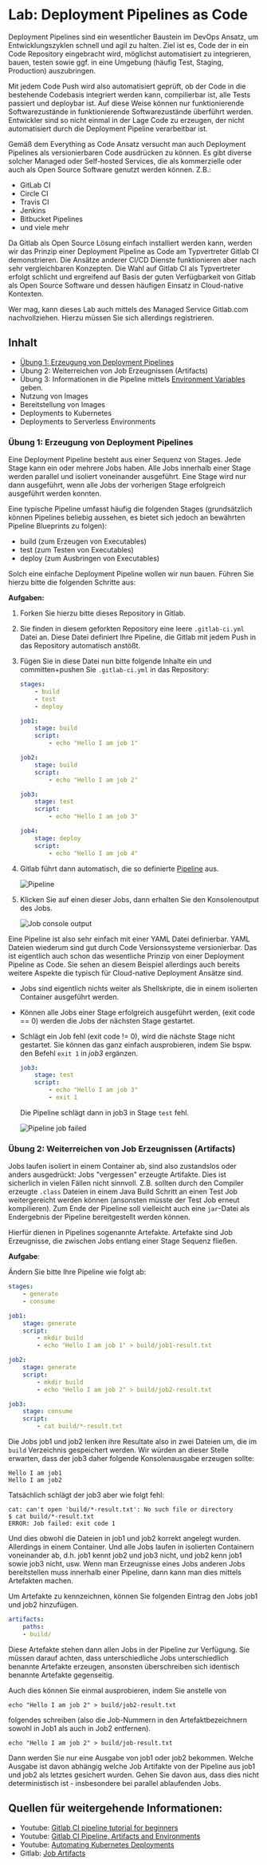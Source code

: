 # Lab: Deployment Pipelines as Code

Deployment Pipelines sind ein wesentlicher Baustein im DevOps Ansatz, um Entwicklungszyklen schnell und agil zu halten.
Ziel ist es, Code der in ein Code Repository eingebracht wird, möglichst automatisiert zu integrieren, bauen, testen
sowie ggf. in eine Umgebung (häufig Test, Staging, Production) auszubringen.

Mit jedem Code Push wird also automatisiert geprüft, ob der Code in die bestehende Codebasis integriert werden kann, compilierbar ist, alle Tests passiert und deploybar ist. Auf diese Weise können nur funktionierende Softwarezustände in funktionierende Softwarezustände überführt werden. Entwickler sind so nicht einmal in der Lage Code zu erzeugen, der nicht automatisiert durch die Deployment Pipeline verarbeitbar ist.

Gemäß dem Everything as Code Ansatz versucht man auch Deployment Pipelines als versionierbaren Code ausdrücken zu können.
Es gibt diverse solcher Managed oder Self-hosted Services, die als kommerzielle oder auch als Open Source Software genutzt werden können. Z.B.:

- GitLab CI
- Circle CI
- Travis CI
- Jenkins
- Bitbucket Pipelines
- und viele mehr

Da Gitlab als Open Source Lösung einfach installiert werden kann, werden wir das Prinzip einer Deployment Pipeline
as Code am Typvertreter Gitlab CI demonstrieren. Die Ansätze anderer CI/CD Dienste funktionieren aber nach sehr
vergleichbaren Konzepten. Die Wahl auf Gitlab CI als Typvertreter erfolgt schlicht und ergreifend auf Basis der
guten Verfügbarkeit von Gitlab als Open Source Software und dessen häufigen Einsatz in Cloud-native Kontexten.

Wer mag, kann dieses Lab auch mittels des Managed Service Gitlab.com nachvollziehen. Hierzu müssen Sie sich allerdings
registrieren.

## Inhalt

- [Übung 1: Erzeugung von Deployment Pipelines](#übung-1-erzeugung-von-deployment-pipelines)
- Übung 2: Weiterreichen von Job Erzeugnissen (Artifacts)
- Übung 3: Informationen in die Pipeline mittels [Environment Variables](https://docs.gitlab.com/ee/ci/variables/predefined_variables.html) geben.
- Nutzung von Images
- Bereitstellung von Images
- Deployments to Kubernetes
- Deployments to Serverless Environments

### Übung 1: Erzeugung von Deployment Pipelines

Eine Deployment Pipeline besteht aus einer Sequenz von Stages. Jede Stage kann ein oder mehrere Jobs haben. Alle Jobs innerhalb einer
Stage werden parallel und isoliert voneinander ausgeführt. Eine Stage wird nur dann ausgeführt, wenn alle Jobs der vorherigen Stage
erfolgreich ausgeführt werden konnten.

Eine typische Pipeline umfasst häufig die folgenden Stages (grundsätzlich können Pipelines beliebig aussehen, es bietet sich jedoch an bewährten Pipeline Blueprints zu folgen):

- build (zum Erzeugen von Executables)
- test (zum Testen von Executables)
- deploy (zum Ausbringen von Executables)

Solch eine einfache Deployment Pipeline wollen wir nun bauen. Führen Sie hierzu bitte die folgenden Schritte aus:

__Aufgaben:__

1. Forken Sie hierzu bitte dieses Repository in Gitlab.
2. Sie finden in diesem geforkten Repository eine leere `.gitlab-ci.yml` Datei an. Diese Datei definiert Ihre Pipeline, die Gitlab mit jedem Push in das Repository automatisch anstößt.
3. Fügen Sie in diese Datei nun bitte folgende Inhalte ein und committen+pushen Sie `.gitlab-ci.yml` in das Repository:

    ```yaml
    stages:
        - build
        - test
        - deploy

    job1:
        stage: build
        script:
            - echo "Hello I am job 1"

    job2:
        stage: build
        script:
            - echo "Hello I am job 2"

    job3:
        stage: test
        script:
            - echo "Hello I am job 3"

    job4:
        stage: deploy
        script:
            - echo "Hello I am job 4"
    ```
4. Gitlab führt dann automatisch, die so definierte [Pipeline](../../../pipelines) aus.
   
   ![Pipeline](pipeline.png)
5. Klicken Sie auf einen dieser Jobs, dann erhalten Sie den Konsolenoutput des Jobs.
   
   ![Job console output](job-console.png)

Eine Pipeline ist also sehr einfach mit einer YAML Datei definierbar. YAML Dateien wiederum sind gut durch Code Versionssysteme versionierbar.
Das ist eigentlich auch schon das wesentliche Prinzip von einer Deployment Pipeline as Code. Sie sehen an diesem Beispiel allerdings auch bereits weitere Aspekte die typisch für Cloud-native Deployment Ansätze sind.

- Jobs sind eigentlich nichts weiter als Shellskripte, die in einem isolierten Container ausgeführt werden.
- Können alle Jobs einer Stage erfolgreich ausgeführt werden, (exit code == 0) werden die Jobs der nächsten Stage gestartet.
- Schlägt ein Job fehl (exit code != 0), wird die nächste Stage nicht gestartet. Sie können das ganz einfach ausprobieren, indem Sie bspw. den Befehl `exit 1` in *job3* ergänzen.
    ```yaml
    job3:
        stage: test
        script:
            - echo "Hello I am job 3"
            - exit 1
    ```
    Die Pipeline schlägt dann in job3 in Stage `test` fehl.

    ![Pipeline job failed](pipeline-job-failed.png)

### Übung 2: Weiterreichen von Job Erzeugnissen (Artifacts)

Jobs laufen isoliert in einem Container ab, sind also zustandslos oder anders ausgedrückt: Jobs "vergessen" erzeugte Artifakte. Dies ist sicherlich in vielen Fällen nicht sinnvoll.
Z.B. sollten durch den Compiler erzeugte `.class` Dateien in einem Java Build Schritt an einen Test Job weitergereicht werden können (ansonsten müsste der Test Job erneut kompilieren).
Zum Ende der Pipeline soll vielleicht auch eine `jar`-Datei als Endergebnis der Pipeline bereitgestellt werden können.

Hierfür dienen in Pipelines sogenannte Artefakte. Artefakte sind Job Erzeugnisse, die zwischen Jobs entlang einer Stage Sequenz fließen.

__Aufgabe__:

Ändern Sie bitte Ihre Pipeline wie folgt ab:

```yaml
stages:
    - generate
    - consume

job1:
    stage: generate
    script:
        - mkdir build
        - echo "Hello I am job 1" > build/job1-result.txt

job2:
    stage: generate
    script:
        - mkdir build
        - echo "Hello I am job 2" > build/job2-result.txt

job3:
    stage: consume
    script:
        - cat build/*-result.txt
```

Die Jobs job1 und job2 lenken ihre Resultate also in zwei Dateien um, die im `build` Verzeichnis gespeichert werden.
Wir würden an dieser Stelle erwarten, dass der job3 daher folgende Konsolenausgabe erzeugen sollte:

```
Hello I am job1
Hello I am job2
```

Tatsächlich schlägt der job3 aber wie folgt fehl:

```
cat: can't open 'build/*-result.txt': No such file or directory
$ cat build/*-result.txt
ERROR: Job failed: exit code 1
```

Und dies obwohl die Dateien in job1 und job2 korrekt angelegt wurden. Allerdings in einem Container. Und alle Jobs laufen
in isolierten Containern voneinander ab, d.h. job1 kennt job2 und job3 nicht, und job2 kenn job1 sowie job3 nicht, usw.
Wenn man Erzeugnisse eines Jobs anderen Jobs bereitstellen muss innerhalb einer Pipeline, dann kann man dies mittels Artefakten
machen.

Um Artefakte zu kennzeichnen, können Sie folgenden Eintrag den Jobs job1 und job2 hinzufügen.

```yaml
artifacts:
    paths:
    - build/
```

Diese Artefakte stehen dann allen Jobs in der Pipeline zur Verfügung. Sie müssen darauf achten, dass unterschiedliche Jobs
unterschiedlich benannte Artefakte erzeugen, ansonsten überschreiben sich identisch benannte Artefakte gegenseitig.

Auch dies können Sie einmal ausprobieren, indem Sie anstelle von 

```
echo "Hello I am job 2" > build/job2-result.txt
```

folgendes schreiben (also die Job-Nummern in den Artefaktbezeichnern sowohl in Job1 als auch in Job2 entfernen).

```
echo "Hello I am job 2" > build/job-result.txt
```

Dann werden Sie nur eine Ausgabe von job1 oder job2 bekommen. Welche Ausgabe ist davon abhängig welche Job Artifakte von der Pipeline
aus job1 und job2 als letztes gesichert wurden. Gehen Sie davon aus, dass dies nicht deterministisch ist - insbesondere bei parallel ablaufenden Jobs.

## Quellen für weitergehende Informationen:

- Youtube: [Gitlab CI pipeline tutorial for beginners](https://youtu.be/Jav4vbUrqII)
- Youtube: [Gitlab CI Pipeline, Artifacts and Environments](https://youtu.be/PCKDICEe10s)
- Youtube: [Automating Kubernetes Deployments](https://youtu.be/wEDRfAz6_Uw)
- Gitlab: [Job Artifacts](https://docs.gitlab.com/ee/ci/pipelines/job_artifacts.html)



